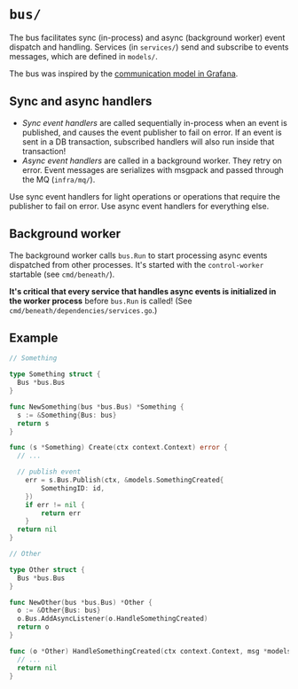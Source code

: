# `bus/`

The bus facilitates sync (in-process) and async (background worker) event dispatch and handling. Services (in `services/`) send and subscribe to events messages, which are defined in `models/`.

The bus was inspired by the [communication model in Grafana](https://github.com/grafana/grafana/blob/master/contribute/architecture/communication.md).

## Sync and async handlers

- *Sync event handlers* are called sequentially in-process when an event is published, and causes the event publisher to fail on error. If an event is sent in a DB transaction, subscribed handlers will also run inside that transaction!
- *Async event handlers* are called in a background worker. They retry on error. Event messages are serializes with msgpack and passed through the MQ (`infra/mq/`).

Use sync event handlers for light operations or operations that require the publisher to fail on error. Use async event handlers for everything else.

## Background worker

The background worker calls `bus.Run` to start processing async events dispatched from other processes. It's started with the `control-worker` startable (see `cmd/beneath/`).

**It's critical that every service that handles async events is initialized in the worker process** before `bus.Run` is called! (See `cmd/beneath/dependencies/services.go`.)

## Example

```go
// Something

type Something struct {
  Bus *bus.Bus
}

func NewSomething(bus *bus.Bus) *Something {
  s := &Something{Bus: bus}
  return s
}

func (s *Something) Create(ctx context.Context) error {
  // ...

  // publish event
	err = s.Bus.Publish(ctx, &models.SomethingCreated{
		SomethingID: id,
	})
	if err != nil {
		return err
	}
  return nil
}

// Other

type Other struct {
  Bus *bus.Bus
}

func NewOther(bus *bus.Bus) *Other {
  o := &Other{Bus: bus}
  o.Bus.AddAsyncListener(o.HandleSomethingCreated)
  return o
}

func (o *Other) HandleSomethingCreated(ctx context.Context, msg *models.SomethingCreated) error {
  // ...
  return nil
}
```
